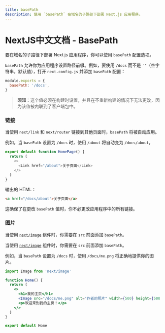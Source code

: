 ```yaml
---
title: basePath
description: 使用 `basePath` 在域名的子路径下部署 Next.js 应用程序。
---
```


# NextJS中文文档 - BasePath

要在域名的子路径下部署 Next.js 应用程序，你可以使用 `basePath` 配置选项。

`basePath` 允许你为应用程序设置路径前缀。例如，要使用 `/docs` 而不是 `''`（空字符串，默认值），打开 `next.config.js` 并添加 `basePath` 配置：

```js
module.exports = {
  basePath: '/docs',
}
```

> **须知**：这个值必须在构建时设置，并且在不重新构建的情况下无法更改，因为该值被内联到了客户端包中。

### 链接

当使用 `next/link` 和 `next/router` 链接到其他页面时，`basePath` 将被自动应用。

例如，当 `basePath` 设置为 `/docs` 时，使用 `/about` 将自动变为 `/docs/about`。

```js
export default function HomePage() {
  return (
    <>
      <Link href="/about">关于页面</Link>
    </>
  )
}
```

输出的 HTML：

```html
<a href="/docs/about">关于页面</a>
```

这确保了在更改 `basePath` 值时，你不必更改应用程序中的所有链接。

### 图片

<AppOnly>

当使用 [`next/image`](/nextjs-cn/app/api-reference/components/image) 组件时，你需要在 `src` 前面添加 `basePath`。

</AppOnly>

<PagesOnly>

当使用 [`next/image`](/nextjs-cn/pages/api-reference/components/image) 组件时，你需要在 `src` 前面添加 `basePath`。

</PagesOnly>

例如，当 `basePath` 设置为 `/docs` 时，使用 `/docs/me.png` 将正确地提供你的图片。

```jsx
import Image from 'next/image'

function Home() {
  return (
    <>
      <h1>我的主页</h1>
      <Image src="/docs/me.png" alt="作者的照片" width={500} height={500} />
      <p>欢迎来到我的主页！</p>
    </>
  )
}

export default Home
```
